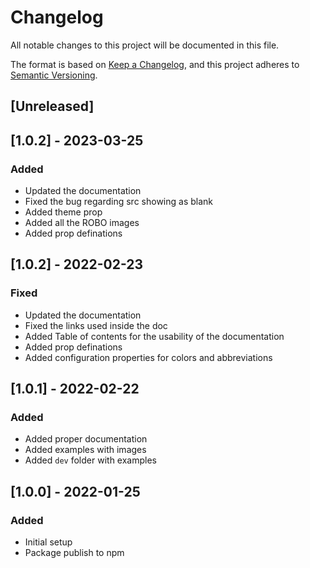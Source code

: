 # Changelog

All notable changes to this project will be documented in this file.

The format is based on [Keep a Changelog](https://keepachangelog.com/en/1.0.0/),
and this project adheres to [Semantic Versioning](https://semver.org/spec/v2.0.0.html).

## [Unreleased]

## [1.0.2] - 2023-03-25

### Added

- Updated the documentation
- Fixed the bug regarding src showing as blank
- Added theme prop
- Added all the ROBO images
- Added prop definations

## [1.0.2] - 2022-02-23

### Fixed

- Updated the documentation
- Fixed the links used inside the doc
- Added Table of contents for the usability of the documentation
- Added prop definations
- Added configuration properties for colors and abbreviations

## [1.0.1] - 2022-02-22

### Added

- Added proper documentation
- Added examples with images
- Added `dev` folder with examples

## [1.0.0] - 2022-01-25

### Added

- Initial setup
- Package publish to npm
